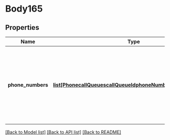 # Body165

## Properties
Name | Type | Description | Notes
------------ | ------------- | ------------- | -------------
**phone_numbers** | [**list[PhonecallQueuescallQueueIdphoneNumbersPhoneNumbers]**](PhonecallQueuescallQueueIdphoneNumbersPhoneNumbers.md) | Provide either the &#x60;id&#x60; or the &#x60;number&#x60; field. Only a max of 5 numbers can be assigned to a call queue at a time. | [optional] 

[[Back to Model list]](../README.md#documentation-for-models) [[Back to API list]](../README.md#documentation-for-api-endpoints) [[Back to README]](../README.md)

